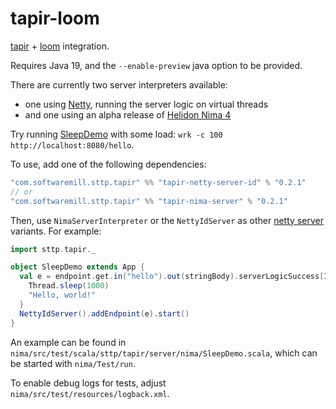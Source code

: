 # tapir-loom

[tapir](https://tapir.softwaremill.com/en/latest/) + [loom](https://openjdk.org/projects/loom/) integration.

Requires Java 19, and the `--enable-preview` java option to be provided.

There are currently two server interpreters available:
* one using [Netty](https://netty.io), running the server logic on virtual threads
* and one using an alpha release of [Helidon Nima 4 ](https://medium.com/helidon/helidon-n%C3%ADma-helidon-on-virtual-threads-130bb2ea2088)

Try running [SleepDemo](https://github.com/softwaremill/tapir-loom/blob/master/nima/src/test/scala/sttp/tapir/server/nima/SleepDemo.scala) with some load: `wrk -c 100 http://localhost:8080/hello`.

To use, add one of the following dependencies:

```scala
"com.softwaremill.sttp.tapir" %% "tapir-netty-server-id" % "0.2.1"
// or
"com.softwaremill.sttp.tapir" %% "tapir-nima-server" % "0.2.1"
```

Then, use `NimaServerInterpreter` or the `NettyIdServer` as other [netty server](https://tapir.softwaremill.com/en/latest/server/netty.html) variants.
For example:

```scala
import sttp.tapir._

object SleepDemo extends App {
  val e = endpoint.get.in("hello").out(stringBody).serverLogicSuccess[Id] { _ =>
    Thread.sleep(1000)
    "Hello, world!"
  }
  NettyIdServer().addEndpoint(e).start()
}
```

An example can be found in `nima/src/test/scala/sttp/tapir/server/nima/SleepDemo.scala`, which can be started with `nima/Test/run`.

To enable debug logs for tests, adjust `nima/src/test/resources/logback.xml`.
